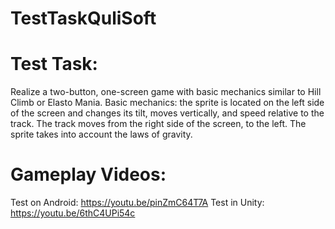 # TestTaskQuliSoft
# Test Task:
Realize a two-button, one-screen game with basic mechanics similar to Hill Climb or Elasto Mania. Basic mechanics: the sprite is located on the left side of the screen and changes its tilt, moves vertically, and speed relative to the track. The track moves from the right side of the screen, to the left. The sprite takes into account the laws of gravity.
# Gameplay Videos:
Test on Android: https://youtu.be/pinZmC64T7A
Test in Unity: https://youtu.be/6thC4UPi54c

